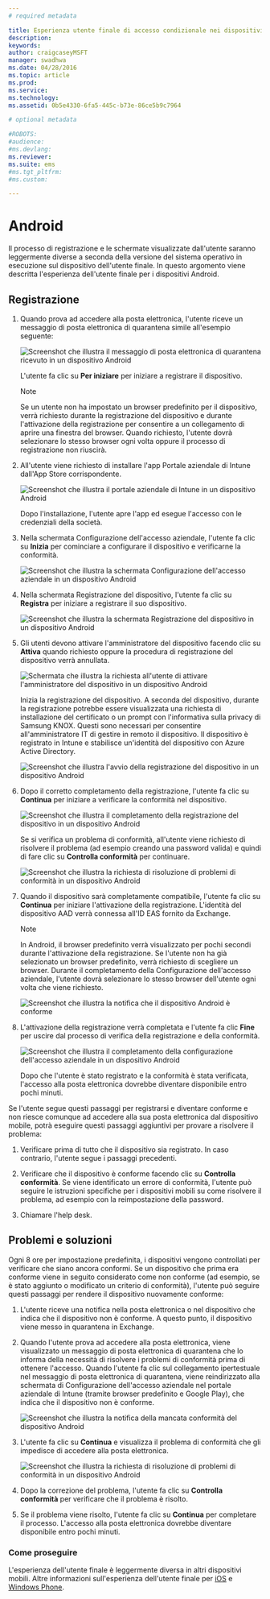 ```yaml
---
# required metadata

title: Esperienza utente finale di accesso condizionale nei dispositivi Android
description:
keywords:
author: craigcaseyMSFT
manager: swadhwa
ms.date: 04/28/2016
ms.topic: article
ms.prod:
ms.service:
ms.technology:
ms.assetid: 0b5e4330-6fa5-445c-b73e-86ce5b9c7964

# optional metadata

#ROBOTS:
#audience:
#ms.devlang:
ms.reviewer:
ms.suite: ems
#ms.tgt_pltfrm:
#ms.custom:

---
```


# Android

Il processo di registrazione e le schermate visualizzate dall'utente saranno leggermente diverse a seconda della versione del sistema operativo in esecuzione sul dispositivo dell'utente finale. In questo argomento viene descritta l'esperienza dell'utente finale per i dispositivi Android.

## Registrazione

1.  Quando prova ad accedere alla posta elettronica, l'utente riceve un messaggio di posta elettronica di quarantena simile all'esempio seguente:

    ![Screenshot che illustra il messaggio di posta elettronica di quarantena ricevuto in un dispositivo Android](./media/ProtectEmail/EUX-Android-quarantine-Email.png)

    L'utente fa clic su **Per iniziare** per iniziare a registrare il dispositivo.

    > [!NOTE]
    > Se un utente non ha impostato un browser predefinito per il dispositivo, verrà richiesto durante la registrazione del dispositivo e durante l'attivazione della registrazione per consentire a un collegamento di aprire una finestra del browser. Quando richiesto, l'utente dovrà selezionare lo stesso browser ogni volta oppure il processo di registrazione non riuscirà.

2.  All'utente viene richiesto di installare l'app Portale aziendale di Intune dall'App Store corrispondente.

    ![Screenshot che illustra il portale aziendale di Intune in un dispositivo Android](./media/ProtectEmail/EUX-Android-Portal.png)

    Dopo l'installazione, l'utente apre l'app ed esegue l'accesso con le credenziali della società.

3.  Nella schermata Configurazione dell'accesso aziendale, l'utente fa clic su **Inizia** per cominciare a configurare il dispositivo e verificarne la conformità.

    ![Screenshot che illustra la schermata Configurazione dell'accesso aziendale in un dispositivo Android](./media/ProtectEmail/EUX-Android-company-Access-Setup.PNG)

4.  Nella schermata Registrazione del dispositivo, l'utente fa clic su **Registra** per iniziare a registrare il suo dispositivo.

    ![Screenshot che illustra la schermata Registrazione del dispositivo in un dispositivo Android](./media/ProtectEmail/EUX-Android-device-Enroll.png)

5.  Gli utenti devono attivare l'amministratore del dispositivo facendo clic su **Attiva** quando richiesto oppure la procedura di registrazione del dispositivo verrà annullata.

    ![Schermata che illustra la richiesta all'utente di attivare l'amministratore del dispositivo in un dispositivo Android](./media/ProtectEmail/EUX-Android-activate-DeviceAdmin.PNG)

    Inizia la registrazione del dispositivo. A seconda del dispositivo, durante la registrazione potrebbe essere visualizzata una richiesta di installazione del certificato o un prompt con l'informativa sulla privacy di Samsung KNOX. Questi sono necessari per consentire all'amministratore IT di gestire in remoto il dispositivo. Il dispositivo è registrato in Intune e stabilisce un'identità del dispositivo con Azure Active Directory.

    ![Screenshot che illustra l'avvio della registrazione del dispositivo in un dispositivo Android](./media/ProtectEmail/EUX-Android-enrolling-Device.png)

6.  Dopo il corretto completamento della registrazione, l'utente fa clic su **Continua** per iniziare a verificare la conformità nel dispositivo.

    ![Screenshot che illustra il completamento della registrazione del dispositivo in un dispositivo Android](./media/ProtectEmail/EUX-Android-enroll-Success.png)

    Se si verifica un problema di conformità, all'utente viene richiesto di risolvere il problema (ad esempio creando una password valida) e quindi di fare clic su **Controlla conformità** per continuare.

    ![Screenshot che illustra la richiesta di risoluzione di problemi di conformità in un dispositivo Android](./media/ProtectEmail/EUX-Android-resolve-Compliance-Issues.png)

7.  Quando il dispositivo sarà completamente compatibile, l'utente fa clic su **Continua** per iniziare l'attivazione della registrazione. L'identità del dispositivo AAD verrà connessa all'ID EAS fornito da Exchange.

    > [!NOTE]
    > In Android, il browser predefinito verrà visualizzato per pochi secondi durante l'attivazione della registrazione. Se l'utente non ha già selezionato un browser predefinito, verrà richiesto di scegliere un browser. Durante il completamento della Configurazione dell'accesso aziendale, l'utente dovrà selezionare lo stesso browser dell'utente ogni volta che viene richiesto.

    ![Screenshot che illustra la notifica che il dispositivo Android è conforme](./media/ProtectEmail/EUX-Android-compliance-Successful.PNG)

8.  L'attivazione della registrazione verrà completata e l'utente fa clic **Fine** per uscire dal processo di verifica della registrazione e della conformità.

    ![Screenshot che illustra il completamento della configurazione dell'accesso aziendale in un dispositivo Android](./media/ProtectEmail/EUX-Android-all-Successful2.PNG)

    Dopo che l'utente è stato registrato e la conformità è stata verificata, l'accesso alla posta elettronica dovrebbe diventare disponibile entro pochi minuti.

Se l'utente segue questi passaggi per registrarsi e diventare conforme e non riesce comunque ad accedere alla sua posta elettronica dal dispositivo mobile, potrà eseguire questi passaggi aggiuntivi per provare a risolvere il problema:

1.  Verificare prima di tutto che il dispositivo sia registrato. In caso contrario, l'utente segue i passaggi precedenti.

2.  Verificare che il dispositivo è conforme facendo clic su **Controlla conformità**. Se viene identificato un errore di conformità, l'utente può seguire le istruzioni specifiche per i dispositivi mobili su come risolvere il problema, ad esempio con la reimpostazione della password.

3.  Chiamare l'help desk.

## Problemi e soluzioni
Ogni 8 ore per impostazione predefinita, i dispositivi vengono controllati per verificare che siano ancora conformi. Se un dispositivo che prima era conforme viene in seguito considerato come non conforme (ad esempio, se è stato aggiunto o modificato un criterio di conformità), l'utente può seguire questi passaggi per rendere il dispositivo nuovamente conforme:

1.  L'utente riceve una notifica nella posta elettronica o nel dispositivo che indica che il dispositivo non è conforme. A questo punto, il dispositivo viene messo in quarantena in Exchange.

2.  Quando l'utente prova ad accedere alla posta elettronica, viene visualizzato un messaggio di posta elettronica di quarantena che lo informa della necessità di risolvere i problemi di conformità prima di ottenere l'accesso. Quando l'utente fa clic sul collegamento ipertestuale nel messaggio di posta elettronica di quarantena, viene reindirizzato alla schermata di Configurazione dell'accesso aziendale nel portale aziendale di Intune (tramite browser predefinito e Google Play), che indica che il dispositivo non è conforme.

    ![Screenshot che illustra la notifica della mancata conformità del dispositivo Android](./media/ProtectEmail/EUX-Android-outOfCompliance.png)

3.  L'utente fa clic su **Continua** e visualizza il problema di conformità che gli impedisce di accedere alla posta elettronica.

    ![Screenshot che illustra la richiesta di risoluzione di problemi di conformità in un dispositivo Android](./media/ProtectEmail/EUX-Android-resolve-Compliance-Issues.png)

4.  Dopo la correzione del problema, l'utente fa clic su **Controlla conformità** per verificare che il problema è risolto.

5.  Se il problema viene risolto, l'utente fa clic su **Continua** per completare il processo. L'accesso alla posta elettronica dovrebbe diventare disponibile entro pochi minuti.

### Come proseguire
L'esperienza dell'utente finale è leggermente diversa in altri dispositivi mobili. Altre informazioni sull'esperienza dell'utente finale per [iOS](end-user-experience-conditional-access-ios.md) e [Windows Phone](end-user-experience-conditional-access-winphone.md).


<!--HONumber=Apr16_HO4-->


